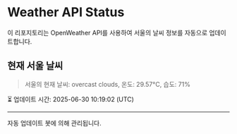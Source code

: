 
# Weather API Status

이 리포지토리는 OpenWeather API를 사용하여 서울의 날씨 정보를 자동으로 업데이트합니다.

## 현재 서울 날씨
> 서울의 현재 날씨: overcast clouds, 온도: 29.57°C, 습도: 71%

⏳ 업데이트 시간: 2025-06-30 10:19:02 (UTC)

---
자동 업데이트 봇에 의해 관리됩니다.
